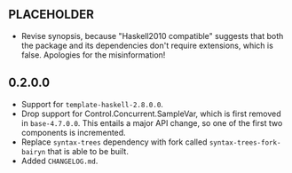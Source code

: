 PLACEHOLDER
-----
* Revise synopsis, because "Haskell2010 compatible" suggests that both the
  package and its dependencies don't require extensions, which is false.
  Apologies for the misinformation!

0.2.0.0
-----
* Support for `template-haskell-2.8.0.0`.
* Drop support for Control.Concurrent.SampleVar, which is first removed in
  `base-4.7.0.0`.  This entails a major API change, so one of the first two
  components is incremented.
* Replace `syntax-trees` dependency with fork called
  `syntax-trees-fork-bairyn` that is able to be built.
* Added `CHANGELOG.md`.
